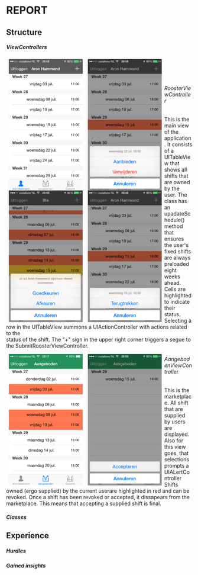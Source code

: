 # REPORT

## Structure

##### ViewControllers
<img align="left" src="docs/screens/RoosterViewController.png" width="200" hspace="7">
<img align="left" src="docs/screens/SupplyAction.png" width="200" hspace="7">
<img align="left" src="docs/screens/ApproveAction.png" width="200" hspace="7">
<img align="left" src="docs/screens/RevokeAction.png" width="200" hspace="7"><br><br><br>

###### RoosterViewController
This is the main view of the application. It consists of a UITableView that shows all shifts that are owned  
by the user. The class has an upadateSchedule() method that ensures the user's fixed shifts are always preloaded  
eight weeks ahead. Cells are highlighted to indicate their status. Selecting a row in the UITableView summons a UIActionController with actions related to the  
status of the shift. The "+" sign in the upper right corner triggers a segue to the SubmitRoosterViewController.  

<img align="left" src="docs/screens/AangebodenViewController.png" width="200" hspace="7">
<img align="left" src="docs/screens/AcceptAction.png" width="200" hspace="7">

###### AangebodenViewController
This is the marketplace. All shift that are supplied by users are displayed. Also for this view goes, that selections prompts
a UIALertController Shifts owned (ergo supplied) by the current userare highlighted in red and can be revoked. Once a shift
has been revoked or accepted, it dissapears from the marketplace. This means that accepting a supplied shift is final.
##### Classes






## Experience

##### Hurdles
##### Gained insights
